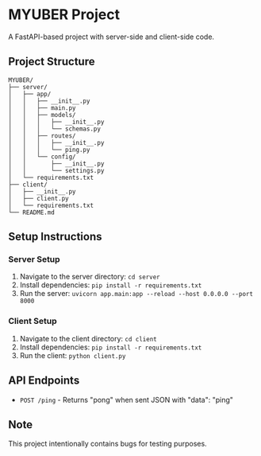 # MYUBER Project

A FastAPI-based project with server-side and client-side code.

## Project Structure

```
MYUBER/
├── server/
│   ├── app/
│   │   ├── __init__.py
│   │   ├── main.py
│   │   ├── models/
│   │   │   ├── __init__.py
│   │   │   └── schemas.py
│   │   ├── routes/
│   │   │   ├── __init__.py
│   │   │   └── ping.py
│   │   └── config/
│   │       ├── __init__.py
│   │       └── settings.py
│   └── requirements.txt
├── client/
│   ├── __init__.py
│   ├── client.py
│   └── requirements.txt
└── README.md
```

## Setup Instructions

### Server Setup
1. Navigate to the server directory: `cd server`
2. Install dependencies: `pip install -r requirements.txt`
3. Run the server: `uvicorn app.main:app --reload --host 0.0.0.0 --port 8000`

### Client Setup
1. Navigate to the client directory: `cd client`
2. Install dependencies: `pip install -r requirements.txt`
3. Run the client: `python client.py`

## API Endpoints

- `POST /ping` - Returns "pong" when sent JSON with "data": "ping"

## Note
This project intentionally contains bugs for testing purposes.

